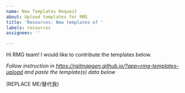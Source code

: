 ```yaml
---
name: New Templates Request
about: Upload templates for RMG
title: 'Resources: New templates of '
labels: resources
assignees: ''

---
```


Hi RMG team! I would like to contribute the templates below.

_Follow instruction in https://railmapgen.github.io/?app=rmg-templates-upload and paste the template(s) data below_

(REPLACE ME/替代我)
